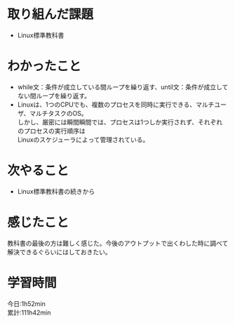 # 取り組んだ課題      
- Linux標準教科書   
# わかったこと   
- while文：条件が成立している間ループを繰り返す、until文：条件が成立してない間ループを繰り返す。  
- Linuxは、1つのCPUでも、複数のプロセスを同時に実行できる、マルチユーザ、マルチタスクのOS。  
  しかし、厳密には瞬間瞬間では、プロセスは1つしか実行されず、それぞれのプロセスの実行順序は  
  Linuxのスケジューラによって管理されている。  
# 次やること
- Linux標準教科書の続きから
# 感じたこと
教科書の最後の方は難しく感じた。今後のアウトプットで出くわした時に調べて解決できるぐらいにはしておきたい。  
# 学習時間  
今日:1h52min  
累計:111h42min 
